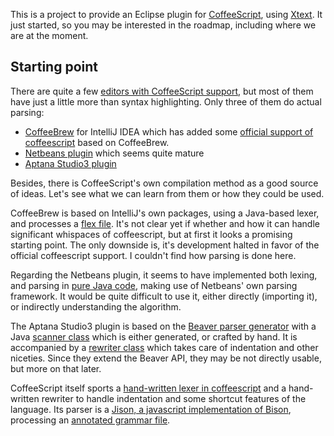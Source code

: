 
This is a project to provide an Eclipse plugin for [CoffeeScript][coffeescript], using [Xtext][xtext].
It just started, so you may be interested in the roadmap, including where we are at the moment.

## Starting point
There are quite a few [editors with CoffeeScript support][coffeescript_editors],
 but most of them have just a little more than syntax highlighting.
Only three of them do actual parsing:

 - [CoffeeBrew][coffeebrew] for IntelliJ IDEA which has added some [official support of coffeescript][idea_rubymine] based on CoffeeBrew.
 - [Netbeans plugin][netbeans_plugin] which seems quite mature
 - [Aptana Studio3 plugin][aptana_plugin]

Besides, there is CoffeeScript's own compilation method as a good source of ideas.
Let's see what we can learn from them or how they could be used.

CoffeeBrew is based on IntelliJ's own packages, using a Java-based lexer, and processes a [flex file][coffeebrew_flex].
It's not clear yet if whether and how it can handle significant whispaces of coffeescript,
 but at first it looks a promising starting point.
The only downside is, it's development halted in favor of the official coffeescript support.
I couldn't find how parsing is done here.

Regarding the Netbeans plugin, it seems to have implemented both lexing, and parsing in [pure Java code][netbeans_lexer_parser],
 making use of Netbeans' own parsing framework.
It would be quite difficult to use it, either directly (importing it), or indirectly understanding the algorithm.

The Aptana Studio3 plugin is based on the [Beaver parser generator][beaver] with a Java [scanner class][aptana_lexer] which is either generated,
 or crafted by hand.
It is accompanied by a [rewriter class][aptana_rewriter] which takes care of indentation and other niceties.
Since they extend the Beaver API, they may be not directly usable, but more on that later.

CoffeeScript itself sports a [hand-written lexer in coffeescript][coffeescript_lexer]
 and a hand-written rewriter to handle indentation and some shortcut features of the language.
Its parser is a [Jison, a javascript implementation of Bison][jison], processing an [annotated grammar file][coffeescript_grammar].

  [aptana_plugin]: https://github.com/aptana/studio3/tree/development/plugins/com.aptana.editor.coffee
  [aptana_lexer]: https://github.com/aptana/studio3/blob/development/plugins/com.aptana.editor.coffee/src/com/aptana/editor/coffee/parsing/lexer/CoffeeScanner.java
  [aptana_rewriter]: https://github.com/aptana/studio3/blob/development/plugins/com.aptana.editor.coffee/src/com/aptana/editor/coffee/parsing/lexer/CoffeeRewriter.java 
  [beaver]: http://beaver.sourceforge.net/
  [coffeebrew]: https://github.com/netzpirat/coffee-brew
  [coffeebrew_flex]: https://github.com/netzpirat/coffee-brew/blob/master/src/org/coffeebrew/lang/lexer/coffee-script.flex
  [coffeescript]: http://www.coffeescript.org
  [coffeescript_editors]: https://github.com/jashkenas/coffee-script/wiki/Text-editor-plugins
  [coffeescript_grammar]: http://jashkenas.github.com/coffee-script/documentation/docs/grammar.html
  [coffeescript_lexer]: https://github.com/jashkenas/coffee-script/blob/master/src/lexer.coffee
  [idea_rubymine]: http://confluence.jetbrains.net/display/RUBYDEV/RubyMine+3.2+EAP+%28build+107.235%29+Release+Notes
  [jison]: http://zaach.github.com/jison/
  [netbeans_plugin]: https://github.com/dstepanov/coffeescript-netbeans
  [netbeans_lexer_parser]: https://github.com/dstepanov/coffeescript-netbeans/tree/master/src/coffeescript/nb
  [xtext]: http://www.xtext.org

